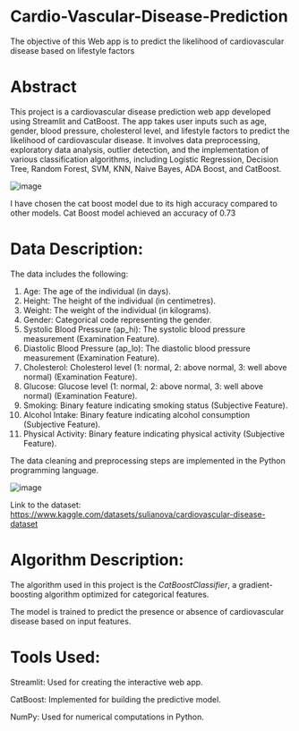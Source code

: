 # Cardio-Vascular-Disease-Prediction
The objective of this Web app is to predict the likelihood of cardiovascular disease based on lifestyle factors



# Abstract
This project is a cardiovascular disease prediction web app developed using Streamlit and CatBoost. 
The app takes user inputs such as age, gender, blood pressure, cholesterol level, and lifestyle factors to predict the likelihood of cardiovascular disease.
It involves data preprocessing, exploratory data analysis, outlier detection, and the implementation of various classification algorithms, 
including Logistic Regression, Decision Tree, Random Forest, SVM, KNN, Naive Bayes, ADA Boost, and CatBoost.

![image](https://github.com/SharmithaYazhini/Cardio-Vascular-Disease-Prediction/assets/104150250/6b4ec852-1594-4722-98de-52cbcc1ce5bf)

I have chosen the cat boost model due to its high accuracy compared to other models. Cat Boost model achieved an accuracy of 0.73

# Data Description:

The data includes the following:
1. Age: The age of the individual (in days).
2. Height: The height of the individual (in centimetres).
3. Weight: The weight of the individual (in kilograms).
4. Gender: Categorical code representing the gender.
5. Systolic Blood Pressure (ap_hi): The systolic blood pressure measurement (Examination Feature).
6. Diastolic Blood Pressure (ap_lo): The diastolic blood pressure measurement (Examination Feature).
7. Cholesterol: Cholesterol level (1: normal, 2: above normal, 3: well above normal) (Examination Feature).
8. Glucose: Glucose level (1: normal, 2: above normal, 3: well above normal) (Examination Feature).
9. Smoking: Binary feature indicating smoking status (Subjective Feature).
10. Alcohol Intake: Binary feature indicating alcohol consumption (Subjective Feature).
11. Physical Activity: Binary feature indicating physical activity (Subjective Feature).
   
The data cleaning and preprocessing steps are implemented in the Python programming language.

![image](https://github.com/SharmithaYazhini/Cardio-Vascular-Disease-Prediction/assets/104150250/1e1f0c92-f9f8-4028-a53d-81dcb7062595) 

Link to the dataset: https://www.kaggle.com/datasets/sulianova/cardiovascular-disease-dataset

# Algorithm Description:

The algorithm used in this project is the *CatBoostClassifier*, a gradient-boosting algorithm optimized for categorical features. 

The model is trained to predict the presence or absence of cardiovascular disease based on input features.

# Tools Used:

Streamlit: Used for creating the interactive web app.

CatBoost: Implemented for building the predictive model.

NumPy: Used for numerical computations in Python.


